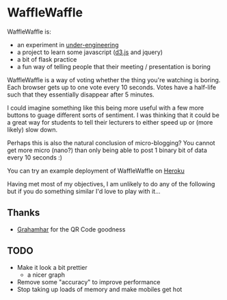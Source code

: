 # WaffleWaffle

WaffleWaffle is:
- an experiment in [under-engineering](http://www.underengineering.com/2014/05/22/DIY-NoSql/)
- a project to learn some javascript ([d3.js](http://bost.ocks.org/mike/path/) and jquery)
- a bit of flask practice
- a fun way of telling people that their meeting / presentation is boring

WaffleWaffle is a way of voting whether the thing you're watching is boring.  Each browser gets up to
one vote every 10 seconds.  Votes have a half-life such that they essentially disappear after 5 minutes.

I could imagine something like this being more useful with a few more buttons to guage different sorts
of sentiment.  I was thinking that it could be a great way for students to tell their lecturers to 
either speed up or (more likely) slow down.

Perhaps this is also the natural conclusion of micro-blogging?  You cannot get more micro (nano?) than
only being able to post 1 binary bit of data every 10 seconds :)

You can try an example deployment of WaffleWaffle on [Heroku](wafflewaffle.herokuapp.com)

Having met most of my objectives, I am unlikely to do any of the following but if you do something similar
I'd love to play with it...

## Thanks
* [Grahamhar](https://github.com/grahamhar) for the QR Code goodness

## TODO
* Make it look a bit prettier
  * a nicer graph
* Remove some "accuracy" to improve performance
* Stop taking up loads of memory and make mobiles get hot
